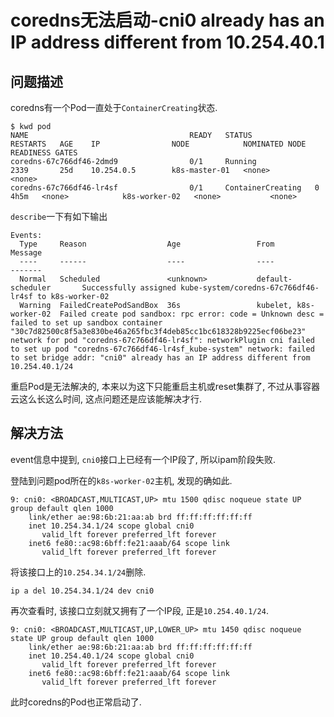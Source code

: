# coredns无法启动-cni0 already has an IP address different from 10.254.40.1

## 问题描述

coredns有一个Pod一直处于`ContainerCreating`状态.

```log
$ kwd pod
NAME                                    READY   STATUS              RESTARTS   AGE    IP                NODE            NOMINATED NODE   READINESS GATES
coredns-67c766df46-2dmd9                0/1     Running             2339       25d    10.254.0.5        k8s-master-01   <none>           <none>
coredns-67c766df46-lr4sf                0/1     ContainerCreating   0          4h5m   <none>            k8s-worker-02   <none>           <none>
```

`describe`一下有如下输出

```
Events:
  Type     Reason                  Age                 From                    Message
  ----     ------                  ----                ----                    -------
  Normal   Scheduled               <unknown>           default-scheduler       Successfully assigned kube-system/coredns-67c766df46-lr4sf to k8s-worker-02
  Warning  FailedCreatePodSandBox  36s                 kubelet, k8s-worker-02  Failed create pod sandbox: rpc error: code = Unknown desc = failed to set up sandbox container "30c7d82500c8f5a3e830be46a265fbc3f4deb85cc1bc618328b9225ecf06be23" network for pod "coredns-67c766df46-lr4sf": networkPlugin cni failed to set up pod "coredns-67c766df46-lr4sf_kube-system" network: failed to set bridge addr: "cni0" already has an IP address different from 10.254.40.1/24
```

重启Pod是无法解决的, 本来以为这下只能重启主机或reset集群了, 不过从事容器云这么长这么时间, 这点问题还是应该能解决才行.

## 解决方法

event信息中提到, `cni0`接口上已经有一个IP段了, 所以ipam阶段失败.

登陆到问题pod所在的`k8s-worker-02`主机, 发现的确如此.

```
9: cni0: <BROADCAST,MULTICAST,UP> mtu 1500 qdisc noqueue state UP group default qlen 1000
    link/ether ae:98:6b:21:aa:ab brd ff:ff:ff:ff:ff:ff
    inet 10.254.34.1/24 scope global cni0
       valid_lft forever preferred_lft forever
    inet6 fe80::ac98:6bff:fe21:aaab/64 scope link
       valid_lft forever preferred_lft forever
```

将该接口上的`10.254.34.1/24`删除.

```
ip a del 10.254.34.1/24 dev cni0
```

再次查看时, 该接口立刻就又拥有了一个IP段, 正是`10.254.40.1/24`.

```
9: cni0: <BROADCAST,MULTICAST,UP,LOWER_UP> mtu 1450 qdisc noqueue state UP group default qlen 1000
    link/ether ae:98:6b:21:aa:ab brd ff:ff:ff:ff:ff:ff
    inet 10.254.40.1/24 scope global cni0
       valid_lft forever preferred_lft forever
    inet6 fe80::ac98:6bff:fe21:aaab/64 scope link
       valid_lft forever preferred_lft forever
```

此时coredns的Pod也正常启动了.
